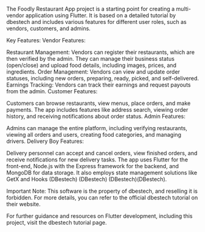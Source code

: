 The Foodly Restaurant App project is a starting point for creating a multi-vendor application using Flutter. It is based on a detailed tutorial by dbestech and includes various features for different user roles, such as vendors, customers, and admins.

Key Features:
Vendor Features:

Restaurant Management: Vendors can register their restaurants, which are then verified by the admin. They can manage their business status (open/close) and upload food details, including images, prices, and ingredients.
Order Management: Vendors can view and update order statuses, including new orders, preparing, ready, picked, and self-delivered.
Earnings Tracking: Vendors can track their earnings and request payouts from the admin.
Customer Features:

Customers can browse restaurants, view menus, place orders, and make payments. The app includes features like address search, viewing order history, and receiving notifications about order status.
Admin Features:

Admins can manage the entire platform, including verifying restaurants, viewing all orders and users, creating food categories, and managing drivers.
Delivery Boy Features:

Delivery personnel can accept and cancel orders, view finished orders, and receive notifications for new delivery tasks.
The app uses Flutter for the front-end, Node.js with the Express framework for the backend, and MongoDB for data storage. It also employs state management solutions like GetX and Hooks​ (DBestech)​​ (DBestech)​​ (DBestech)​​ (DBestech)​.

Important Note:
This software is the property of dbestech, and reselling it is forbidden. For more details, you can refer to the official dbestech tutorial on their website.

For further guidance and resources on Flutter development, including this project, visit the dbestech tutorial page.